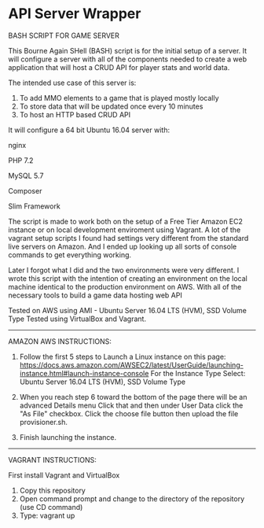 # API Server Wrapper

BASH SCRIPT FOR GAME SERVER 

This Bourne Again SHell (BASH) script is for the initial setup of a server.
It will configure a server with all of the components needed to create a web
application that will host a CRUD API for player stats and world data.  

The intended use case of this server is:

1. To add MMO elements to a game that is played mostly locally
2. To store data that will be updated once every 10 minutes
3. To host an HTTP based CRUD API 

It will configure a 64 bit Ubuntu 16.04 server with:

nginx

PHP 7.2

MySQL 5.7

Composer

Slim Framework


The script is made to work both on the setup of a Free Tier Amazon EC2 instance or 
on local development enviroment using Vagrant.   A lot of the vagrant setup scripts
I found had settings very different from the standard live servers on Amazon.  And
I  ended up looking up all sorts of console commands to get everything working.  

Later I forgot what I did and the two environments were very different.  I wrote this
script with the intention of creating an environment on the local machine identical to the
production environment on AWS.  With all of the necessary tools to build a game data hosting
web API

Tested on AWS using AMI - Ubuntu Server 16.04 LTS (HVM), SSD Volume Type
Tested using VirtualBox and Vagrant.

-------------------------------------------------------------------------------------------

AMAZON AWS INSTRUCTIONS:

1. Follow the first 5 steps to Launch a Linux instance on this page: 
   https://docs.aws.amazon.com/AWSEC2/latest/UserGuide/launching-instance.html#launch-instance-console
   For the Instance Type Select:  Ubuntu Server 16.04 LTS (HVM), SSD Volume Type
   
2.  When you reach step 6 toward the bottom of the page there will be an advanced Details menu
    Click that and then under User Data click the "As File" checkbox.  Click the choose file button
    then upload the file provisioner.sh.
    
3.  Finish launching the instance.
   

---------------------------------------------------------------------------------------------

VAGRANT INSTRUCTIONS:

First install Vagrant and VirtualBox

1. Copy this repository
2. Open command prompt and change to the directory of the repository (use CD command) 
3. Type: vagrant up 


